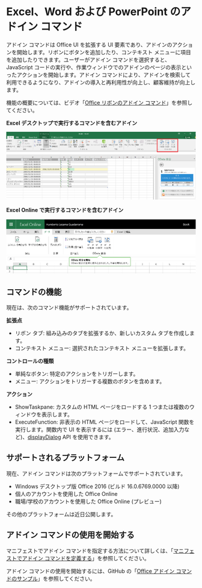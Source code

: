 
# <a name="add-in-commands-for-excel,-word,-and-powerpoint"></a>Excel、Word および PowerPoint のアドイン コマンド

アドイン コマンドは Office UI を拡張する UI 要素であり、アドインのアクションを開始します。リボンにボタンを追加したり、コンテキスト メニューに項目を追加したりできます。ユーザーがアドイン コマンドを選択すると、JavaScript コードの実行や、作業ウィンドウでのアドインのページの表示といったアクションを開始します。アドイン コマンドにより、アドインを検索して利用できるようになり、アドインの導入と再利用性が向上し、顧客維持が向上します。

機能の概要については、ビデオ「[Office リボンのアドイン コマンド](https://channel9.msdn.com/events/Build/2016/P551)」を参照してください。


**Excel デスクトップで実行するコマンドを含むアドイン**

![アドイン コマンド](../../images/addincommands1.png)

**Excel Online で実行するコマンドを含むアドイン**

![アドイン コマンド](../../images/addincommands2.png)

## <a name="command-capabilities"></a>コマンドの機能
現在は、次のコマンド機能がサポートされています。

**拡張点**

- リボン タブ: 組み込みのタブを拡張するか、新しいカスタム タブを作成します。
- コンテキスト メニュー: 選択されたコンテキスト メニューを拡張します。 

**コントロールの種類**

- 単純なボタン: 特定のアクションをトリガーします。
- メニュー: アクションをトリガーする複数のボタンを含めます。

**アクション**

- ShowTaskpane: カスタムの HTML ページをロードする 1 つまたは複数のウィンドウを表示します。
- ExecuteFunction: 非表示の HTML ページをロードして、JavaScript 関数を実行します。関数内で UI を表示するには (エラー、進行状況、追加入力など)、[displayDialog](http://dev.office.com/reference/add-ins/shared/officeui) API を使用できます。  

## <a name="supported-platforms"></a>サポートされるプラットフォーム
現在、アドイン コマンドは次のプラットフォームでサポートされています。

- Windows デスクトップ版 Office 2016 (ビルド 16.0.6769.0000 以降)
- 個人のアカウントを使用した Office Online
- 職場/学校のアカウントを使用した Office Online (プレビュー)

その他のプラットフォームは近日公開します。

## <a name="get-started-with-add-in-commands"></a>アドイン コマンドの使用を開始する

マニフェストでアドイン コマンドを指定する方法について詳しくは、「[マニフェストでアドイン コマンドを定義する](http://dev.office.com/docs/add-ins/outlook/manifests/define-add-in-commands)」を参照してください。

アドイン コマンドの使用を開始するには、GitHub の「[Office アドイン コマンドのサンプル](https://github.com/OfficeDev/Office-Add-in-Commands-Samples/)」を参照してください。





